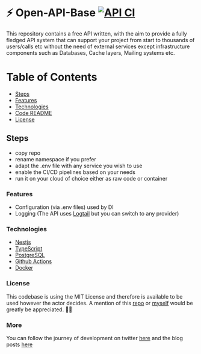 # ⚡ Open-API-Base [![API CI](https://github.com/czioutas/open-api-base/actions/workflows/ci.yml/badge.svg?branch=main)](https://github.com/czioutas/open-api-base/actions/workflows/ci.yml)

This repository contains a free API written, with the aim to provide a fully fledged API system that can support your project from start to thousands of users/calls etc without the need of external services except infrastructure components such as Databases, Cache layers, Mailing systems etc.

# Table of Contents

- [Steps](#steps)
- [Features](#features)
- [Technologies](#technologies)
- [Code README](core/README.md)
- [License](#license)

## Steps

- copy repo
- rename namespace if you prefer
- adapt the .env file with any service you wish to use
- enable the CI/CD pipelines based on your needs
- run it on your cloud of choice either as raw code or container

### Features

- Configuration (via .env files) used by DI
- Logging (The API uses [Logtail](https://betterstack.com/) but you can switch to any provider)

### Technologies

- [Nestjs](https://nestjs.com/)
- [TypeScript](https://www.typescriptlang.org/)
- [PostgreSQL](https://www.postgresql.org/)
- [Github Actions](https://github.com/features/actions)
- [Docker](https://www.docker.com/)

### License

This codebase is using the MIT License and therefore is available to be used however the actor decides.
A mention of this [repo](https://github.com/czioutas/open-api-base) or [myself](https://twitter.com/czioutas) would be greatly be appreciated. 🙇‍♂️

### More

You can follow the journey of development on twitter [here](https://twitter.com/czioutas/thread/1696242160536797467) and the blog posts [here](https://openapibase.com/blog/)
